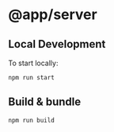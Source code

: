 
# @app/server

## Local Development

To start locally:

```
npm run start
```

## Build & bundle

```
npm run build
```
